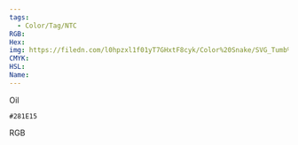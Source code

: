```yaml
---
tags:
  - Color/Tag/NTC
RGB:
Hex:
img: https://filedn.com/l0hpzxl1f01yT7GHxtF8cyk/Color%20Snake/SVG_Tumb%20Mass%20No%20Name/281E15.svg
CMYK:
HSL:
Name:
---
```

Oil
```palette
#281E15
```
RGB
